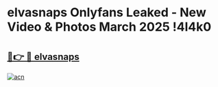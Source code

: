 # elvasnaps Onlyfans Leaked - New Video & Photos March 2025 !4l4k0

# <h2><a href="https://6j6wd6.iuczelnia.edu.pl?title=elvasnaps&ref=4l4k0">🔗👉 🔴 elvasnaps</a></h2>

[![acn](https://github.com/user-attachments/assets/0f9c940e-d8b0-45ae-aac7-cd30a18b3e1c)](https://6j6wd6.iuczelnia.edu.pl?title=elvasnaps&ref=4l4k0)

